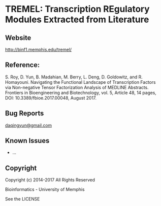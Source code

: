 # TREMEL: Transcription REgulatory Modules Extracted from Literature

Website
------
http://binf1.memphis.edu/tremel/

Reference:
------
S. Roy, D. Yun, B. Madahian, M. Berry, L. Deng, D. Goldowitz, and R. Homayouni.
Navigating the Functional Landscape of Transcription Factors via Non-negative Tensor Factorization Analysis of MEDLINE Abstracts.
Frontiers in Bioengineering and Biotechnology, vol. 5, Article 48, 14 pages, DOI: 10.3389/fbioe.2017.00048, August 2017.

Bug Reports
-----------

daqingyun@gmail.com


Known Issues
------------

* ...

Copyright
---------

Copyright (c) 2014-2017 All Rights Reserved

Bioinformatics - University of Memphis

See the LICENSE
